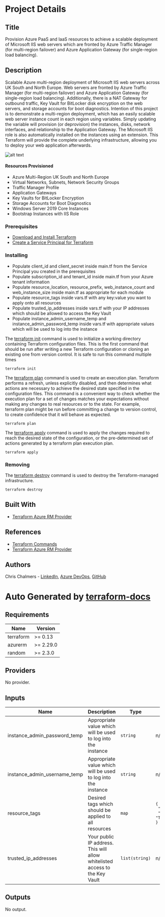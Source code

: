 # Project Details

## Title

Provision Azure PaaS and IaaS resources to achieve a scalable deployment of Microsoft IIS web servers which are fronted by Azure Traffic Manager (for multi-region failover) and Azure Application Gateway (for single-region load balancing).

## Description

Scalable Azure multi-region deployment of Microsoft IIS web servers across UK South and North Europe. Web servers are fronted by Azure Traffic Manager (for multi-region failover) and Azure Application Gateway (for single-region load balancing). Additionally, there is a NAT Gateway for outbound traffic, Key Vault for BitLocker disk encryption on the web servers, and storage accounts for boot diagnostics. Intention of this project is to demonstrate a multi-region deployment, which has an easily scalable web server instance count in each region using variables. Simply updating the variable will provision (or deprovision) the instances, disks, network interfaces, and relationship to the Application Gateway. The Microsoft IIS role is also automatically installed on the instances using an extension. This Terraform will provide the complete underlying infrastructure, allowing you to deploy your web application afterwards.

![alt text](https://github.com/cbchalmers/Azure-IaaS-TrafficManager-AppGateway-WebServers/blob/master/diagrams/azure-architecture.jpg?raw=true)

#### Resources Provisioned

* Azure Multi-Region UK South and North Europe
* Virtual Networks, Subnets, Network Security Groups
* Traffic Manager Profile
* Application Gateways
* Key Vaults for BitLocker Encryption
* Storage Accounts for Boot Diagnostics
* Windows Server 2019 Core Instances
* Bootstrap Instances with IIS Role

### Prerequisites

* [Download and Install Terraform](https://www.terraform.io/downloads.html)
* [Create a Service Principal for Terraform](https://www.terraform.io/docs/providers/azurerm/guides/service_principal_client_secret.html#creating-a-service-principal)

### Installing

* Populate client_id and client_secret inside main.tf from the Service Principal you created in the prerequisites
* Populate subscription_id and tenant_id inside main.tf from your Azure tenant information
* Populate resource_location, resource_prefix, web_instance_count and web_instance_size inside main.tf as appropriate for each module
* Populate resource_tags inside vars.tf with any key:value you want to apply onto all resources
* Populate trusted_ip_addresses inside vars.tf with your IP addresses which should be allowed to access the Key Vault
* Populate instance_admin_username_temp and instance_admin_password_temp inside vars.tf with appropriate values which will be used to log into the instance

The [terraform init](https://www.terraform.io/docs/commands/init.html) command is used to initialize a working directory containing Terraform configuration files. This is the first command that should be run after writing a new Terraform configuration or cloning an existing one from version control. It is safe to run this command multiple times

```
terraform init
```

The [terraform plan](https://www.terraform.io/docs/commands/plan.html) command is used to create an execution plan. Terraform performs a refresh, unless explicitly disabled, and then determines what actions are necessary to achieve the desired state specified in the configuration files. This command is a convenient way to check whether the execution plan for a set of changes matches your expectations without making any changes to real resources or to the state. For example, terraform plan might be run before committing a change to version control, to create confidence that it will behave as expected.

```
terraform plan
```

The [terraform apply](https://www.terraform.io/docs/commands/apply.html) command is used to apply the changes required to reach the desired state of the configuration, or the pre-determined set of actions generated by a terraform plan execution plan.

```
terraform apply
```

### Removing

The [terraform destroy](https://www.terraform.io/docs/commands/destroy.html) command is used to destroy the Terraform-managed infrastructure.

```
terraform destroy
```

## Built With

* [Terraform Azure RM Provider](https://www.terraform.io/docs/providers/azurerm/index.html)

## References

* [Terraform Commands](https://www.terraform.io/docs/commands/index.html)
* [Terraform Azure RM Provider](https://www.terraform.io/docs/providers/azurerm/index.html)

## Authors

Chris Chalmers - [LinkedIn](https://uk.linkedin.com/in/chris-chalmers), [Azure DevOps](https://dev.azure.com/cbchalmers/Personal%20Development), [GitHub](https://github.com/cbchalmers)

# Auto Generated by [terraform-docs](https://github.com/terraform-docs/terraform-docs)

## Requirements

| Name | Version |
|------|---------|
| terraform | >= 0.13 |
| azurerm | >= 2.29.0 |
| random | >= 2.3.0 |

## Providers

No provider.

## Inputs

| Name | Description | Type | Default | Required |
|------|-------------|------|---------|:--------:|
| instance_admin_password_temp | Appropriate value which will be used to log into the instance | `string` | n/a | yes |
| instance_admin_username_temp | Appropriate value which will be used to log into the instance | `string` | n/a | yes |
| resource_tags | Desired tags which should be applied to all resources | `map` | <pre>{<br>  "Environment": "Development",<br>  "ProvisionedWith": "Terraform"<br>}</pre> | no |
| trusted_ip_addresses | Your public IP address. This will allow whitelisted access to the Key Vault | `list(string)` | n/a | yes |

## Outputs

No output.

